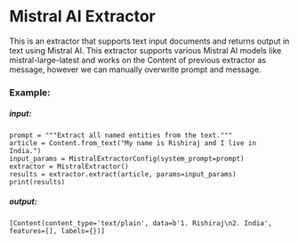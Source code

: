 # Mistral AI Extractor

This is an extractor that supports text input documents and returns output in text using Mistral AI. This extractor supports various Mistral AI models like mistral-large-latest and works on the Content of previous extractor as message, however we can manually overwrite prompt and message.

### Example:
##### input:
```
prompt = """Extract all named entities from the text."""
article = Content.from_text("My name is Rishiraj and I live in India.")
input_params = MistralExtractorConfig(system_prompt=prompt)
extractor = MistralExtractor()
results = extractor.extract(article, params=input_params)
print(results)
```

##### output:
```
[Content(content_type='text/plain', data=b'1. Rishiraj\n2. India', features=[], labels={})]
```